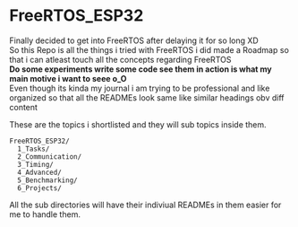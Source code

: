 # FreeRTOS_ESP32
Finally decided to get into FreeRTOS after delaying it for so long XD  
So this Repo is all the things i tried with FreeRTOS i did made a Roadmap so that i can atleast touch all the concepts regarding FreeRTOS    
**Do some experiments write some code see them in action is what my main motive i want to seee o_O**    
Even though its kinda my journal i am trying to be professional and like organized so that all the READMEs look same like similar headings obv diff content    

These are the topics i shortlisted and they will sub topics inside them.  
```
FreeRTOS_ESP32/
  1_Tasks/
  2_Communication/
  3_Timing/
  4_Advanced/
  5_Benchmarking/
  6_Projects/
```
All the sub directories will have their indiviual READMEs in them easier for me to handle them. 
